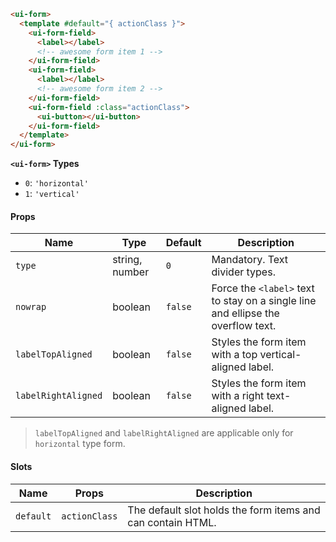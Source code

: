 ```html
<ui-form>
  <template #default="{ actionClass }">
    <ui-form-field>
      <label></label>
      <!-- awesome form item 1 -->
    </ui-form-field>
    <ui-form-field>
      <label></label>
      <!-- awesome form item 2 -->
    </ui-form-field>
    <ui-form-field :class="actionClass">
      <ui-button></ui-button>
    </ui-form-field>
  </template>
</ui-form>
```

**`<ui-form>` Types**

- `0`: `'horizontal'`
- `1`: `'vertical'`

#### Props

| Name                | Type           | Default | Description                                                                      |
| ------------------- | -------------- | ------- | -------------------------------------------------------------------------------- |
| `type`              | string, number | `0`     | Mandatory. Text divider types.                                                   |
| `nowrap`            | boolean        | `false` | Force the `<label>` text to stay on a single line and ellipse the overflow text. |
| `labelTopAligned`   | boolean        | `false` | Styles the form item with a top vertical-aligned label.                          |
| `labelRightAligned` | boolean        | `false` | Styles the form item with a right text-aligned label.                            |

> `labelTopAligned` and `labelRightAligned` are applicable only for `horizontal` type form.

#### Slots

| Name      | Props         | Description                                                 |
| --------- | ------------- | ----------------------------------------------------------- |
| `default` | `actionClass` | The default slot holds the form items and can contain HTML. |
